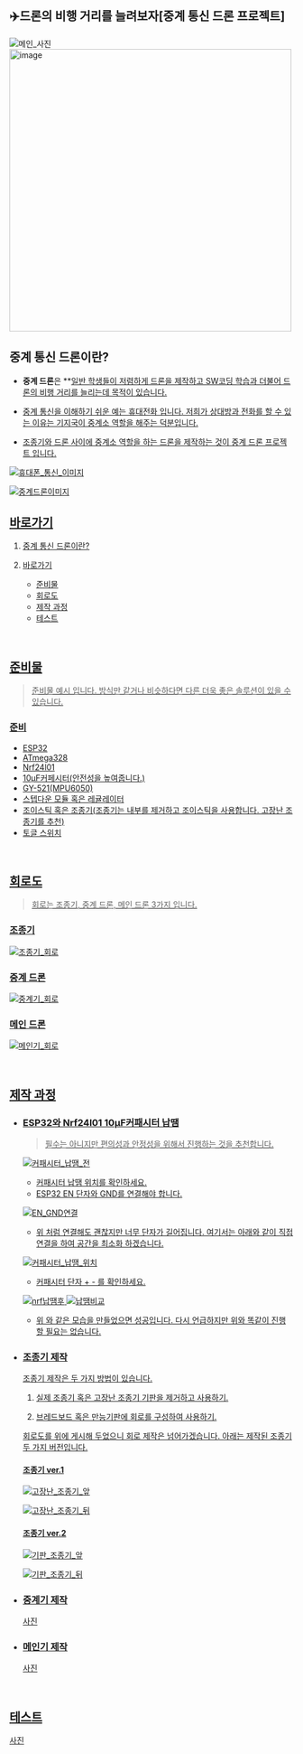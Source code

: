 <style>
.custom-image {
  width: 500;
  height: auto;
}
</style>



## ✈️드론의 비행 거리를 늘려보자[중계 통신 드론 프로젝트]
![메인_사진](./img/메인드론%20사진.jpg)
<img src="/img/메인드론 사진.jpg" alt="image" class="custom-image">

## 중계 통신 드론이란?

- **중계 드론**은 **<u>일반 학생들이 저렴하게 드론을 제작하고 SW코딩 학습과 더불어 드론의 비행 거리를 늘리는데 목적이 있습니다.

- 중계 통신을 이해하기 쉬운 예는 휴대전화 입니다. 저희가 상대방과 전화를 할 수 있는 이유는 기지국이 중계소 역할을 해주는 덕분입니다.

- 조종기와 드론 사이에 중계소 역할을 하는 드론을 제작하는 것이 중계 드론 프로젝트 입니다.

![휴대폰_통신_이미지](./img/휴대폰%20통신%20이미지.png "휴대전화 통신 방식")

![중계드론이미지](./img/중계드론이미지.png "중계 통신 드론 방식")



## 바로가기
1. [중계 통신 드론이란?](#중계-통신-드론이란)

2. [바로가기](#바로가기)
    - [준비물](#준비물)
    - [회로도](#회로도)
    - [제작 과정](#제작-과정)
    - [테스트](#테스트)

 
<br>

## 준비물
>준비물 예시 입니다. 방식만 같거나 비슷하다면 다른 더욱 좋은 솔루션이 있을 수 있습니다.

### 준비
- ESP32
- ATmega328
- Nrf24l01
- 10μF커페시터(안전성을 높여줍니다.)
- GY-521(MPU6050)
- 스텝다운 모듈 혹은 레귤레이터
- 조이스틱 혹은 조종기(조종기는 내부를 제거하고 조이스틱을 사용합니다. 고장난 조종기를 추천)
- 토글 스위치

<br>

## 회로도
  >회로는 조종기, 중계 드론, 메인 드론 3가지 입니다.

### 조종기
![조종기_회로](./img/조종기%20회로.png "조종기 회로")

### 중계 드론
![중계기_회로](./img/중계기%20회로.png "중계기 회로")

### 메인 드론
![메인기_회로](./img/메인기%20회로.png "메인기 회로")

<br>

## 제작 과정

  - ### ESP32와 Nrf24l01 10μF커패시터 납땜
    >필수는 아니지만 편의성과 안정성을 위해서 진행하는 것을 추천합니다.

    ![커패시터_납땜_전](./img/커패시터%20납땜%20전.jpg "납땜 전 모습")

    - 커패시터 납땜 위치를 확인하세요.
    - ESP32 EN 단자와 GND를 연결해야 합니다.

    ![EN_GND연결](./img/EN_GND연결.png "EN / GND 연결된 모습")

    - 위 처럼 연결해도 괜찮지만 너무 단자가 길어집니다. 여기서는 아래와 같이 직접 연결을 하여 공간을 최소화 하겠습니다.

    ![커패시터_납땜_위치](./img/커패시터%20납땜%20위치.jpg "실제 납땜한 모습")

    - 커패시터 단자 + - 를 확인하세요.

    ![nrf납땜후](./img/nrf납땜후.jpg "Nrf24l01 커패시터 납땜")
    ![납땜비교](./img/납땜비교.jpg "ESP32 커패시터 전/후")

    - 위 와 같은 모습을 만들었으면 성공입니다. 다시 언급하지만 위와 똑같이 진행 할 필요는 없습니다.

  - ### 조종기 제작
    
    조종기 제작은 두 가지 방법이 있습니다.

    1. 실제 조종기 혹은 고장난 조종기 기판을 제거하고 사용하기.

    2. 브레드보드 혹은 만능기판에 회로를 구성하여 사용하기.

    회로도를 위에 게시해 두었으니 회로 제작은 넘어가겠습니다.
    아래는 제작된 조종기 두 가지 버전입니다.

    #### 조종기 ver.1
    ![고장난_조종기_앞](./img/고장난%20조종기%20앞.jpg "조종기 ver.1 앞")

    ![고장난_조종기_뒤](./img/고장난%20조종기%20뒤.jpg "조종기 ver.1 뒤")

    #### 조종기 ver.2
    ![기판_조종기_앞](./img/기판%20조종기%20앞.jpg "조종기 ver.2 앞")

    ![기판_조종기_뒤](./img/기판%20조종기%20뒤.jpg "조종기 ver.2 뒤")



  - ### 중계기 제작
    사진

  - ### 메인기 제작
    사진

<br>

## 테스트

  사진
